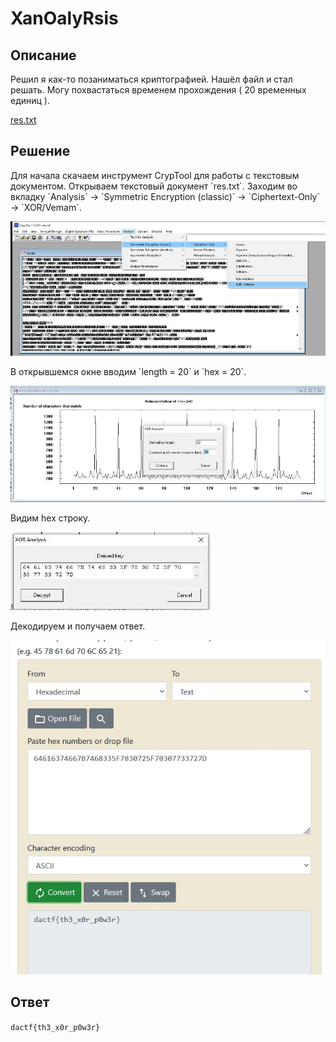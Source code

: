 # XanOalyRsis

## Описание

Решил я как-то позаниматься криптографией. Нашёл файл и стал решать. Могу похвастаться временем прохождения ( 20 временных единиц ).

[res.txt](../../_resources/res.txt)

## Решение

Для начала скачаем инструмент CrypTool для работы с текстовым документом. Открываем текстовый документ \`res.txt\`. Заходим во вкладку \`Analysis\` -> \`Symmetric Encryption (classic)\` -> \`Ciphertext-Only\` -> \`XOR/Vemam\`.

![picture1.png](../../_resources/picture1.png)

В открывшемся окне вводим \`length = 20\` и \`hex = 20\`.

![picture2.png](../../_resources/picture2.png)

Видим hex строку.

![picture3.png](../../_resources/picture3.png)

Декодируем и получаем ответ.

![picture4.png](../../_resources/picture4.png)

## Ответ

`dactf{th3_x0r_p0w3r}`